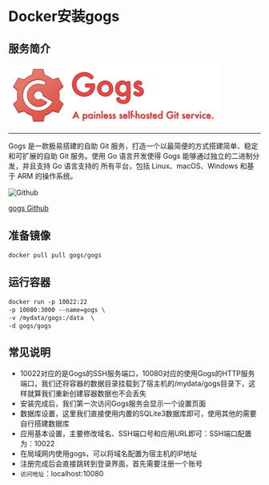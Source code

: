 # Docker安装gogs #
## 服务简介 ##

 <img src="./../images/gogos.jpg" width = "420" alt="Github" align=center />

* * *

Gogs 是一款极易搭建的自助 Git 服务，打造一个以最简便的方式搭建简单、稳定和可扩展的自助 Git 服务。使用 Go 语言开发使得 Gogs 能够通过独立的二进制分发，并且支持 Go 语言支持的 所有平台，包括 Linux、macOS、Windows 和基于 ARM 的操作系统。

 <img src="https://github.com/favicon.ico" width = "20" alt="Github" align=center />

[gogs Github](https://github.com/gogs/gogs)

## 准备镜像 ##
    docker pull pull gogs/gogs
## 运行容器 ##
    docker run -p 10022:22 
    -p 10080:3000 --name=gogs \
    -v /mydata/gogs:/data  \
    -d gogs/gogs
## 常见说明 ##
- 10022对应的是Gogs的SSH服务端口，10080对应的使用Gogs的HTTP服务端口，我们还将容器的数据目录挂载到了宿主机的/mydata/gogs目录下，这样就算我们重新创建容器数据也不会丢失
- 安装完成后，我们第一次访问Gogs服务会显示一个设置页面
- 数据库设置，这里我们直接使用内置的SQLite3数据库即可，使用其他的需要自行搭建数据库
- 应用基本设置，主要修改域名、SSH端口号和应用URL即可：SSH端口配置为：10022
- 在局域网内使用gogs，可以将域名配置为宿主机的IP地址
- 注册完成后会直接跳转到登录界面，首先需要注册一个账号
- `访问地址`：localhost:10080